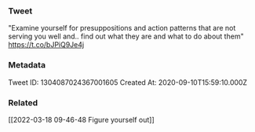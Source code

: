 ### Tweet
"Examine yourself for presuppositions and action patterns that are not serving you well and.. find out what they are and what to do about them" https://t.co/bJPiQ9Je4j

### Metadata
Tweet ID: 1304087024367001605
Created At: 2020-09-10T15:59:10.000Z

### Related
[[2022-03-18 09-46-48 Figure yourself out]]


